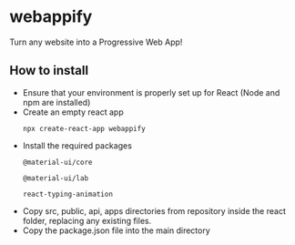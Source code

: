 # webappify

Turn any website into a Progressive Web App!

## How to install

- Ensure that your environment is properly set up for React (Node and npm are installed)
- Create an empty react app
  ```
  npx create-react-app webappify
  ```
- Install the required packages
  ```
  @material-ui/core

  @material-ui/lab

  react-typing-animation
  ```
- Copy src, public, api, apps directories from repository inside the react folder, replacing any existing files.
- Copy the package.json file into the main directory
